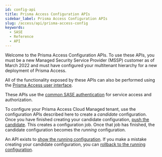 ```yaml
---
id: config-api
title: Prisma Access Configuration APIs
sidebar_label: Prisma Access Configuration APIs
slug: /access/api/prisma-access-config
keywords:
  - SASE
  - Reference
  - API
---
```


Welcome to the Prisma Access Configuration APIs. To use these APIs, you must be a new Managed
Security Service Provider (MSSP) customer as of March 2022 and must have configured your multitenant
hierarchy for a new deployment of Prisma Access.

All of the functionality exposed by these APIs can also be performed using the
[Prisma Access user interface](https://docs.paloaltonetworks.com/prisma/prisma-access/prisma-access-cloud-managed-admin.html).

These APIs use the [common SASE authentication](/sase/docs/getstarted) for service access and authorization.

To configure your Prisma Access Cloud Managed tenant, use the configuration APIs described here to
create a _candidate_ configuration. Once you have finished creating your candidate configuration,
[push the candidate](/access/api/prisma-access-config/post-sse-config-v-1-config-versions-load).
This creates a configuration job. Once that job has finished, the candidate configuration becomes
the _running_ configuration.

An API exists to
[show the running configuration](/access/api/prisma-access-config/get-sse-config-v-1-config-versions-version).
If you make a mistake creating your candidate configuration, you can
[rollback to the running configuration](/access/api/prisma-access-config/delete-sse-config-v-1-config-versions-candidate).
